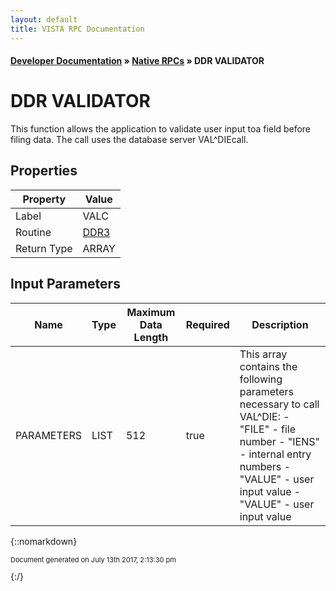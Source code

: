 ```yaml
---
layout: default
title: VISTA RPC Documentation
---
```


#### [Developer Documentation](../index) &#187; [Native RPCs](TableOfContents) &#187; DDR VALIDATOR<br/>
# DDR VALIDATOR

This function allows the application to validate user input toa field before filing data. The call uses the database server VAL^DIEcall.

## Properties

Property | Value
--- | ---
Label | VALC
Routine | [DDR3](http://code.osehra.org/dox/Routine_DDR3_source.html)
Return Type | ARRAY


## Input Parameters

Name | Type | Maximum Data Length | Required | Description
--- | --- | --- | --- | ---
PARAMETERS | LIST | 512 | true | This array contains the following parameters necessary to call VAL^DIE:    - &quot;FILE&quot;  - file number    - &quot;IENS&quot;  - internal entry numbers    - &quot;VALUE&quot; - user input value    - &quot;VALUE&quot; - user input value



{::nomarkdown} <br/><p style="font-size: 11px">Document generated on July 13th 2017, 2:13:30 pm</p>{:/}